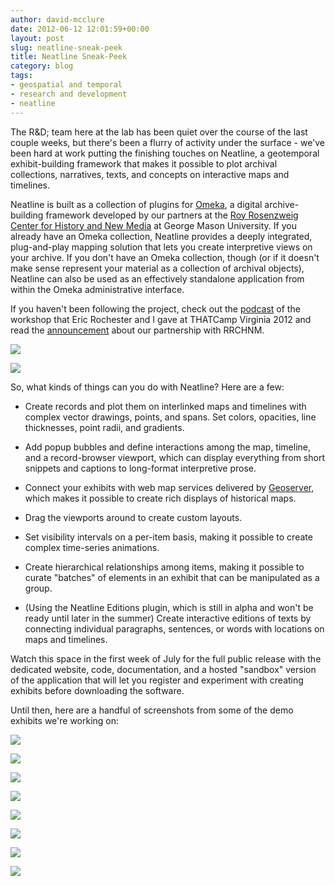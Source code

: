 ```yaml
---
author: david-mcclure
date: 2012-06-12 12:01:59+00:00
layout: post
slug: neatline-sneak-peek
title: Neatline Sneak-Peek
category: blog
tags:
- geospatial and temporal
- research and development
- neatline
---
```


The R&D; team here at the lab has been quiet over the course of the last couple weeks, but there's been a flurry of activity under the surface - we've been hard at work putting the finishing touches on Neatline, a geotemporal exhibit-building framework that makes it possible to plot archival collections, narratives, texts, and concepts on interactive maps and timelines.

Neatline is built as a collection of plugins for [Omeka](http://omeka.org/), a digital archive-building framework developed by our partners at the [Roy Rosenzweig Center for History and New Media](http://chnm.gmu.edu/) at George Mason University. If you already have an Omeka collection, Neatline provides a deeply integrated, plug-and-play mapping solution that lets you create interpretive views on your archive. If you don't have an Omeka collection, though (or if it doesn't make sense represent your material as a collection of archival objects), Neatline can also be used as an effectively standalone application from within the Omeka administrative interface.

If you haven't been following the project, check out the [podcast](https://scholarslab.org/podcasts/thatcampva-2012-neatline-workshop/) of the workshop that Eric Rochester and I gave at THATCamp Virginia 2012 and read the [announcement](https://scholarslab.org/announcements/scholars-lab-and-chnm-partner-on-omeka-neatline/) about our partnership with RRCHNM.




[![](http://static.scholarslab.org/wp-content/uploads/2012/06/editor-layout-editor-300x187.jpg)](https://scholarslab.org/geospatial-and-temporal/neatline-sneak-peek/attachment/editor-layout-editor/)







[![](http://static.scholarslab.org/wp-content/uploads/2012/06/editor-map-styles-300x187.jpg)](https://scholarslab.org/geospatial-and-temporal/neatline-sneak-peek/attachment/editor-map-styles/)




So, what kinds of things can you do with Neatline? Here are a few:




	
  * Create records and plot them on interlinked maps and timelines with complex vector drawings, points, and spans. Set colors, opacities, line thicknesses, point radii, and gradients.

	
  * Add popup bubbles and define interactions among the map, timeline, and a record-browser viewport, which can display everything from short snippets and captions to long-format interpretive prose.

	
  * Connect your exhibits with web map services delivered by [Geoserver](http://geoserver.org/display/GEOS/Welcome), which makes it possible to create rich displays of historical maps.

	
  * Drag the viewports around to create custom layouts.

	
  * Set visibility intervals on a per-item basis, making it possible to create complex time-series animations.

	
  * Create hierarchical relationships among items, making it possible to curate "batches" of elements in an exhibit that can be manipulated as a group.

	
  * (Using the Neatline Editions plugin, which is still in alpha and won't be ready until later in the summer) Create interactive editions of texts by connecting individual paragraphs, sentences, or words with locations on maps and timelines.



Watch this space in the first week of July for the full public release with the dedicated website, code, documentation, and a hosted "sandbox" version of the application that will let you register and experiment with creating exhibits before downloading the software.

Until then, here are a handful of screenshots from some of the demo exhibits we're working on:

[![](http://static.scholarslab.org/wp-content/uploads/2012/06/chancellorsville-1-1024x627.jpg)](https://scholarslab.org/geospatial-and-temporal/neatline-sneak-peek/attachment/chancellorsville-1/)

[![](http://static.scholarslab.org/wp-content/uploads/2012/06/chancellorsville-2-1024x626.jpg)](https://scholarslab.org/geospatial-and-temporal/neatline-sneak-peek/attachment/chancellorsville-2/)

[![](http://static.scholarslab.org/wp-content/uploads/2012/06/chancellorsville-3-1024x629.jpg)](https://scholarslab.org/geospatial-and-temporal/neatline-sneak-peek/attachment/chancellorsville-3/)

[![](http://static.scholarslab.org/wp-content/uploads/2012/06/chancellorsville-4-1024x628.jpg)](https://scholarslab.org/geospatial-and-temporal/neatline-sneak-peek/attachment/chancellorsville-4/)

[![](http://static.scholarslab.org/wp-content/uploads/2012/06/editor-layout-editor-1024x638.jpg)](https://scholarslab.org/geospatial-and-temporal/neatline-sneak-peek/attachment/editor-layout-editor/)

[![](http://static.scholarslab.org/wp-content/uploads/2012/06/editor-map-styles-1024x638.jpg)](https://scholarslab.org/geospatial-and-temporal/neatline-sneak-peek/attachment/editor-map-styles/)

[![](http://static.scholarslab.org/wp-content/uploads/2012/06/fredericksburg-1-1024x622.jpg)](https://scholarslab.org/geospatial-and-temporal/neatline-sneak-peek/attachment/fredericksburg-1/)

[![](http://static.scholarslab.org/wp-content/uploads/2012/06/fredericksburg-2-1024x640.jpg)](https://scholarslab.org/geospatial-and-temporal/neatline-sneak-peek/attachment/fredericksburg-2/)
